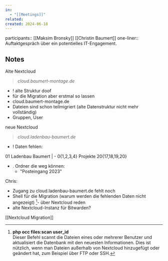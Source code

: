 ```yaml
---
in:
  - "[[Meetings]]"
related: 
created: 2024-06-18
---
```


participants:: [[Maksim Bronsky]] [[Christin Baumert]]
one-liner:: Auftaktgespräch über ein potentielles IT-Engagement.

##  Notes
Alte Nextcloud
> *cloud.baumert-montage.de*
> 
- ! alte Struktur doof
- für die Migration aber erstmal so lassen
- cloud.baumert-montage.de
- Dateien sind schon teilmigriert (alte Datenstruktur nicht mehr vollständig)
- Gruppen, User

neue Nextcloud
> *cloud.ladenbau-baumert.de*
> 

- ! Daten fehlen:

 01 Ladenbau Baumert
| - 0{1,2,3,4} Projekte 20{17,18,19,20}

- . Ordner die weg können:
	- "Posteingang 2023"

Chris:
- Zugang zu cloud.ladenbau-baumert.de fehlt noch
- Shell für die Migration (warum werden die fehlenden Daten nicht angezeigt)
[^1]- über Nextcloud reden
- alte Nextcloud-Instanz für Bitwarden?

[[Nextcloud Migration]]

[^1]: **php occ files:scan user_id**  
Dieser Befehl scannt die Dateien eines oder mehrerer Benutzer und aktualisiert die Datenbank mit den neuesten Informationen. Dies ist nützlich, wenn man Dateien außerhalb von Nextcloud hinzugefügt oder geändert hat, zum Beispiel über FTP oder SSH.